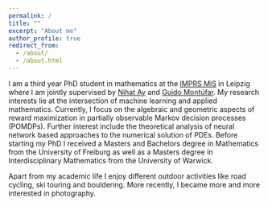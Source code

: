 ```yaml
---
permalink: /
title: ""
excerpt: "About me"
author_profile: true
redirect_from: 
  - /about/
  - /about.html
---
```


I am a third year PhD student in mathematics at the [IMPRS MiS](https://www.imprs-mis.mpg.de/) in Leipzig where I am jointly supervised by [Nihat Ay](https://www.mis.mpg.de/ay/homepages/nay/) and [Guido Mont&uacute;far](https://www.math.ucla.edu/~montufar/). My research interests lie at the intersection of machine learning and applied mathematics. Currently, I focus on the algebraic and geometric aspects of reward maximization in partially observable Markov decision processes (POMDPs). Further interest include the theoretical analysis of neural network based approaches to the numerical solution of PDEs. Before starting my PhD I received a Masters and Bachelors degree in Mathematics from the University of Freiburg as well as a Masters degree in Interdisciplinary Mathematics from the  University of Warwick. 

Apart from my academic life I enjoy different outdoor activities like road cycling, ski touring and bouldering. More recently, I became more and more interested in photography.
